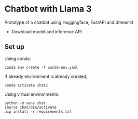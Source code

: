 # Chatbot with Llama 3

Prototype of a chatbot using Huggingface, FastAPI and Streamlit

- Download model and inference API

## Set up

Using conda: 

```conda env create -f conda-env.yaml```

If already environment is already created,

```conda activate chat2```


Using virtual environments:
```
python -m venv chat
source chat/bin/activate
pip install -r requirements.txt
```

